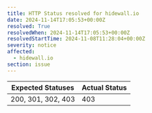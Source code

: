 ```yaml
---
title: HTTP Status resolved for hidewall.io
date: 2024-11-14T17:05:53+00:00Z
resolved: True
resolvedWhen: 2024-11-14T17:05:53+00:00Z
resolvedStartTime: 2024-11-08T11:28:04+00:00Z
severity: notice
affected:
  - hidewall.io
section: issue
---
```


| Expected Statuses | Actual Status  |
|-------------------|----------------|
| 200, 301, 302, 403 | 403 |
